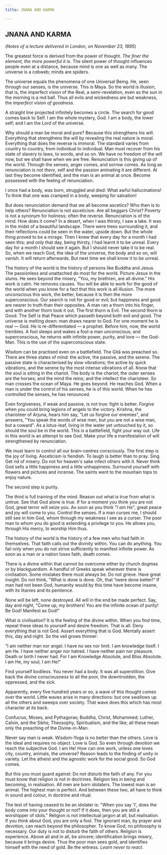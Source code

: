 ```yaml
---
title: JNANA AND KARMA

---
```





  

## JNANA AND KARMA

(*Notes of a lecture delivered in London, on November 23, 1895*)

The greatest force is derived from the power of thought. *The finer the
element, the more powerful it is*. The silent power of thought
influences people even at a distance, because mind is one as well as
many. The universe is a cobweb; minds are spiders.

The universe equals the phenomena of one Universal Being. He, seen
through our senses, is the universe. This is Maya. So the world is
illusion, that is, the imperfect vision of the Real, a semi-revelation,
even as the sun in the morning is a red ball. Thus all evils and
wickedness are but weakness, the i*mperfect vision of goodness*.

A straight line projected infinitely becomes a circle. The search for
good comes back to Self. I am the whole mystery, God. I am a body, the
lower self; and I am the Lord of the universe.

Why should a man be moral and pure? Because this strengthens his will.
Everything that strengthens the will by revealing the real nature is
moral. Everything that does the reverse is immoral. The standard varies
from country to country, from individual to individual. Man must recover
from his state of slavery to laws, to words, and so on. We have no
freedom of the will now, but we shall have when we are free.
Renunciation is this giving up of the world. Through the senses, anger
comes, and sorrow comes. As long as renunciation is not *there*, self
and the passion animating it are different. At last they become
identified, and the man is an animal at once. Become possessed with the
feeling of renunciation.

I once had a body, was born, struggled and died: What awful
hallucinations! To think that one was cramped in a body, weeping for
salvation!

But does renunciation demand that we all become ascetics? Who then is to
help others? Renunciation is not asceticism. Are all beggars Christ?
Poverty is not a synonym for holiness; often the reverse. Renunciation
is of the mind. How does it come? In a desert, when I was thirsty, I saw
a lake. It was in the midst of a beautiful landscape. There were trees
surrounding it, and their reflections could be seen in the water, upside
down. But the whole thing proved to be a mirage. Then I knew that every
day for a month I had seen this; and only that day, being thirsty, I had
learnt it to be unreal. Every day for a month I should see it again. But
I should never take it to be real. So, when we reach God, the idea of
the universe, the body and so on, will vanish. It will return
afterwards. But next time we shall know it to be unreal.

The history of the world is the history of persons like Buddha and
Jesus. The passionless and unattached do most for the world. Picture
Jesus in the slums. He sees beyond the misery, "You, my brethren, are
all divine." His work is calm. He removes causes. You will be able to
work for the good of the world when you know for a fact that this work
is all illusion. The more unconscious this work, the better, because it
is then the more superconscious. Our search is not for good or evil; but
happiness and good are nearer to truth than their opposites. A man ran a
thorn into his finger, and with another thorn took it out. The first
thorn is Evil. The second thorn is Good. The Self is that Peace which
passeth beyond both evil and good. The universe is melting down: man
draws nearer to God. For one moment he is real — God. He is
re-differentiated — a prophet. Before him, now, the world trembles. A
fool sleeps and wakes a fool-a man unconscious; and superconscious, he
returns with infinite power, purity, and love — the God-Man. This is the
use of the superconscious state.

Wisdom can be practised even on a battlefield. The Gitā was preached so.
There are three states of mind: the active, the passive, and the serene.
The passive state is characterised by slow vibrations; the active by
quick vibrations, and the serene by the most intense vibrations of all.
Know that the soul is sitting in the chariot. The body is the chariot;
the outer senses are the horses; and the mind the reins; and the
intellect the charioteer. So man crosses the ocean of Maya. He goes
beyond. He reaches God. When a man is under the control of his senses,
he is of this world. When he has controlled the senses, he has
renounced.

Even forgiveness, if weak and passive, is not true: fight is better.
*Forgive* when you could bring legions of angels to the victory.
Krishna, the charioteer of Arjuna, hears him say, "Let us forgive our
enemies", and answers, "You speak the words of wise men, but you are not
a wise man, but a coward". As a lotus-leaf, living in the water yet
untouched by it, so should the soul be in the world. This is a
battlefield, fight your way out. Life in this world is an attempt to see
God. Make your life a manifestation of will strengthened by
renunciation.

We must learn to control all our brain-centres consciously. The first
step is the joy of living. Asceticism is fiendish. To laugh is better
than to pray. Sing. Get rid of misery. Do not for heaven's sake infect
others with it. Never think God sells a little happiness and a little
unhappiness. Surround yourself with flowers and pictures and incense.
The saints went to the mountain tops to enjoy nature.

The second step is purity.

The third is full training of the mind. Reason out what is true from
what is untrue. See that God alone is true. If for a moment you think
you are not God, great terror will seize you. As soon as you think "*I
am He*", great peace and joy will come to you. Control the senses. If a
man curses me, I should still see in him God, whom through my weakness I
see as a curser. The poor man to whom you do good is extending a
privilege to you. He allows you, through His mercy, to worship Him thus.

The history of the world is the history of a few men who had faith in
themselves. That faith calls out the divinity within. You can do
anything. You fail only when you do not strive sufficiently to manifest
infinite power. As soon as a man or a nation loses faith, death comes.

There is a divine within that cannot be overcome either by church dogmas
or by blackguardism. A handful of Greeks speak wherever there is
civilisation. Some mistakes there must always be. Do not grieve. Have
great insight. Do *not* think, "What is done is done. Oh, that 'twere
done better!" If man had not been God, humanity would by this time have
become insane, with its litanies and its penitence.

None will be left, none destroyed. All will in the end be made perfect.
Say, day and night, "Come up, my brothers! You are the infinite ocean of
purity! Be God! Manifest as God!"

What is civilisation? It is the feeling of the divine within. When you
find time, repeat these ideas to yourself and desire freedom. That is
all. Deny everything that is not God. Assert everything that is God.
Mentally assert this, day and night. So the veil grows thinner:

"I am neither man nor angel. I have no sex nor limit. I am knowledge
itself. I am He. I have neither anger nor hatred. I have neither pain
nor pleasure. Death or birth I never had. For I am Knowledge Absolute,
and Bliss Absolute. I am He, my soul, I am He!"

Find yourself bodiless. You never had a body. It was all superstition.
Give back the divine consciousness to all the poor, the downtrodden, the
oppressed, and the sick.

Apparently, every five hundred years or so, a wave of this thought comes
over the world. Little waves arise in many directions: but one swallows
up all the others and sweeps over society. That wave does this which has
most character at its back.

Confucius, Moses, and Pythagoras; Buddha, Christ, Mohammed; Luther,
Calvin, and the Sikhs; Theosophy, Spiritualism, and the like; all these
mean only the preaching of the Divine-in-Man.

Never say man is weak. Wisdom-Yoga is no better than the others. Love is
the ideal and requires no object. Love is God. So even through devotion
we reach the subjective God. I am He! How can one work, unless one loves
city, country, animals, the universe? Reason leads to the finding of
unity in variety. Let the atheist and the agnostic work for the social
good. So God comes.

But this you must guard against: Do not disturb the faith of any. For
you must know that religion is not in doctrines. Religion lies in being
and becoming, in realisation. All men are born idolaters. The lowest man
is an animal. The highest man is perfect. And between these two, all
have to think in sound and colour, in doctrine and ritual.

The test of having ceased to be an idolater is: "When you say 'I', does
the body come into your thought or not? If it does, then you are still a
worshipper of idols." Religion is not intellectual jargon at all, but
realisation. If you *think* about God, you are only a fool. The ignorant
man, by prayer and devotion, can reach beyond the philosopher. To know
God, no philosophy is necessary. Our duty is not to disturb the faith of
others. Religion is experience. Above all and in all, be sincere;
identification brings misery, because it brings desire. Thus the poor
man sees gold, and identifies himself with the need of gold. Be the
witness. *Learn never to react*.


